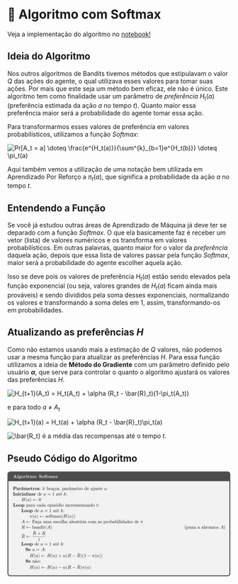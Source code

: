 # 🎯 Algoritmo com Softmax
Veja a implementação do algoritmo no [notebook!](softmax.ipynb)

## Ideia do Algoritmo

Nos outros algoritmos de Bandits tivemos métodos que estipulavam o valor *Q* das ações do agente, o qual utilizava esses valores para tomar suas ações. Por mais que este seja um método bem eficaz, ele não é único. Este algoritmo tem como finalidade usar um parâmetro de *preferência H*<sub>t</sub>(*a*) (preferência estimada da ação *a* no tempo *t*). Quanto maior essa preferência maior será a probabilidade do agente tomar essa ação.

Para transformarmos esses valores de preferência em valores probabilísticos, utilizamos a função *Softmax*:

<img src="https://latex.codecogs.com/svg.latex?Pr[A_t&space;=&space;a]&space;\doteq&space;\frac{e^{H_t(a)}}{\sum^{k}_{b=1}e^{H_t(b)}}&space;\doteq&space;\pi_t(a)" title="Pr[A_t = a] \doteq \frac{e^{H_t(a)}}{\sum^{k}_{b=1}e^{H_t(b)}} \doteq \pi_t(a)" />

Aqui também vemos a utilização de uma notação bem utilizada em Aprendizado Por Reforço a *&pi;<sub>t</sub>*(*a*), que significa a probabilidade da ação *a* no tempo *t*.

## Entendendo a Função

Se você já estudou outras áreas de Aprendizado de Máquina já deve ter se deparado com a função *Softmax*. O que ela basicamente faz é receber um vetor (lista) de valores numéricos e os transforma em valores probabilísticos. Em outras palavras, quanto maior for o valor da *preferência* daquela ação, depois que essa lista de valores passar pela função *Softmax*, maior será a probabilidade do agente escolher aquela ação.

Isso se deve pois os valores de preferência *H<sub>t</sub>*(*a*) estão sendo elevados pela função exponencial (ou seja,  valores grandes de *H<sub>t</sub>*(*a*) ficam ainda mais prováveis) e sendo divididos pela soma desses exponenciais, normalizando os valores e transformando a soma deles em 1, assim, transformando-os em probabilidades.

## Atualizando as preferências *H*

Como não estamos usando mais a estimação de *Q* valores, não podemos usar a mesma função para atualizar as preferências *H*. Para essa função utilizamos a ideia de **Método do Gradiente** com um parâmetro definido pelo usuário _**&alpha;**_, que serve para controlar o quanto o algoritmo ajustará os valores das preferências *H*.

<img src="https://latex.codecogs.com/svg.latex?H_{t&plus;1}(A_t)&space;=&space;H_t(A_t)&space;&plus;&space;\alpha&space;(R_t&space;-&space;\bar{R}_t)(1-\pi_t(A_t))" title="H_{t+1}(A_t) = H_t(A_t) + \alpha (R_t - \bar{R}_t)(1-\pi_t(A_t))" />


 e para todo *a* ≠ *A<sub>t</sub>*

<img src="https://latex.codecogs.com/svg.latex?H_{t&plus;1}(a)&space;=&space;H_t(a)&space;&plus;&space;\alpha&space;(R_t&space;-&space;\bar{R}_t)\pi_t(a)" title="H_{t+1}(a) = H_t(a) + \alpha (R_t - \bar{R}_t)\pi_t(a)" />

<img src="https://latex.codecogs.com/svg.latex?\bar{R_t}" title="\bar{R_t}" /> é a média das recompensas até o tempo *t*.

## Pseudo Código do Algoritmo

![Pseudo Algoritmo](imgs/algoritmo.svg)
